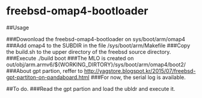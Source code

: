 # freebsd-omap4-bootloader

##Usage

###Dowonload the freebsd-omap4-bootloader on sys/boot/arm/omap4
###Add omap4 to the SUBDIR in the file /sys/boot/arm/Makefile
###Copy the build.sh to the upper directory of the freebsd source directory.
###Execute ./build boot
###The MLO is created on out/obj/arm.armv6/${WORKING_DIRTORY}/sys/boot/arm/omap4/boot2/
###About gpt partion, reffer to http://yagstore.blogspot.kr/2015/07/freebsd-gpt-partiton-on-pandaboard.html
###For now, the serial log is available.

##To do.
###Read the gpt partion and load the ubldr and execute it.

